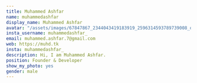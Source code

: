 ```yaml
---
title: Muhammed Ashfar
name: muhammedashfar
display_name: Muhammed Ashfar
avatar: "/assets/images/67847867_2344043419183919_2596314593789739008_o.jpg"
insta_username: muhammedashfar_
email: muhammed.ashfar.7@gmail.com
web: https://muhd.tk
insta: muhammedashfar_
description: Hi, I am Muhammed Ashfar.
position: Founder & Developer
show_my_photo: yes
gender: male
---
```


